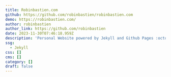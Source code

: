 ```yaml
---
title: Robinbastien.com
github: https://github.com/robinbastien/robinbastien.com
demo: https://robinbastien.com/
author: robinbastien
author_link: https://github.com/robinbastien
date: 2023-11-30T07:46:18.959Z
description: 'Personal Website powered by Jekyll and Github Pages :octocat:'
ssg:
  - Jekyll
css: []
cms: []
category: []
draft: false
---
```


